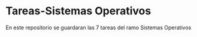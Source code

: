# Tareas-Sistemas Operativos

En este repositorio se guardaran las 7 tareas del ramo Sistemas Operativos
